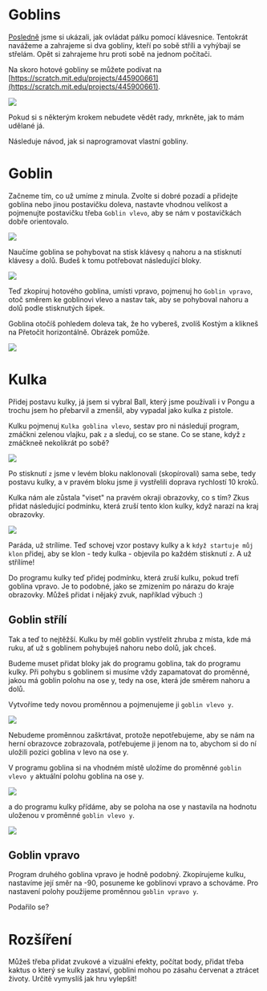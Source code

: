 # Goblins

[Posledně](../02-pong/pong.md) jsme si ukázali, jak ovládat pálku pomocí klávesnice. Tentokrát navážeme a zahrajeme si dva gobliny, kteří po sobě stříli a vyhýbají se střelám. Opět si zahrajeme hru proti sobě na jednom počítači.

Na skoro hotové gobliny se můžete podívat na [https://scratch.mit.edu/projects/445900661](https://scratch.mit.edu/projects/445900661).

<a href="https://scratch.mit.edu/projects/445900661/"><img src="./goblins.png" /></a>

Pokud si s některým krokem nebudete vědět rady, mrkněte, jak to mám udělané já.

Následuje návod, jak si naprogramovat vlastní gobliny.

# Goblin

Začneme tím, co už umíme z minula. Zvolte si dobré pozadí a přidejte goblina nebo jinou postavičku doleva, nastavte vhodnou velikost a pojmenujte postavičku třeba `Goblin vlevo`, aby se nám v postavičkách dobře orientovalo.

![](./goblin.png)

Naučíme goblina se pohybovat na stisk klávesy `q` nahoru a na stisknutí klávesy `a` dolů. Budeš k tomu potřebovat následující bloky.

![](../02-pong/2.png)

Teď zkopíruj hotového goblina, umísti vpravo, pojmenuj ho `Goblin vpravo`, otoč směrem ke goblinovi vlevo a nastav tak, aby se pohyboval nahoru a dolů podle stisknutých šipek.

Goblina otočíš pohledem doleva tak, že ho vybereš, zvolíš Kostým a klikneš na Přetočit horizontálně. Obrázek pomůže.

![](./turn_goblin.png)

# Kulka

Přidej postavu kulky, já jsem si vybral Ball, který jsme používali i v Pongu a trochu jsem ho přebarvil a zmenšil, aby vypadal jako kulka z pistole.

Kulku pojmenuj `Kulka goblina vlevo`, sestav pro ni následují program, zmáčkni zelenou vlajku, pak `z` a sleduj, co se stane. Co se stane, když `z` zmáčkneě nekolikrát po sobě?

![](./bullet.png)

Po stisknutí `z` jsme v levém bloku naklonovali (skopírovali) sama sebe, tedy postavu kulky, a v pravém bloku jsme ji vystřelili doprava rychlostí 10 kroků.

Kulka nám ale zůstala "viset" na pravém okraji obrazovky, co s tím? Zkus přidat následující podmínku, která zruší tento klon kulky, když narazí na kraj obrazovky.

![](./border.png)

Paráda, už strílíme. Teď schovej vzor postavy kulky a k `když startuje můj klon` přidej, aby se klon - tedy kulka - objevila po každém stisknutí `z`. A už střílíme!

Do programu kulky teď přidej podmínku, která zruší kulku, pokud trefí goblina vpravo. Je to podobné, jako se zmizením po nárazu do kraje obrazovky. Můžeš přidat i nějaký zvuk, například výbuch :)

## Goblin střílí

Tak a teď to nejtěžší. Kulku by měl goblin vystřelit zhruba z místa, kde má ruku, ať už s goblinem pohybuješ nahoru nebo dolů, jak chceš.

Budeme muset přidat bloky jak do programu goblina, tak do programu kulky. Při pohybu s goblinem si musíme vždy zapamatovat do proměnné, jakou má goblin polohu na ose y, tedy na ose, která jde směrem nahoru a dolů.

Vytvoříme tedy novou proměnnou a pojmenujeme ji `goblin vlevo y`.

![](./var.png)

Nebudeme proměnnou zaškrtávat, protože nepotřebujeme, aby se nám na herní obrazovce zobrazovala, potřebujeme ji jenom na to, abychom si do ní uložili pozici goblina v levo na ose y.

V programu goblina si na vhodném místě uložíme do proměnné `goblin vlevo y` aktuální polohu goblina na ose y.

![](./set_y_goblin.png)

a do programu kulky přídáme, aby se poloha na ose y nastavila na hodnotu uloženou v proměnné `goblin vlevo y`.

![](./set_y_bullet.png)

## Goblin vpravo

Program druhého goblina vpravo je hodně podobný. Zkopírujeme kulku, nastavíme její směr na -90, posuneme ke goblinovi vpravo a schováme. Pro nastavení polohy použijeme proměnnou `goblin vpravo y`.

Podařilo se?

# Rozšíření

Můžeš třeba přidat zvukové a vizuálni efekty, počítat body, přidat třeba kaktus o který se kulky zastaví, goblini mohou po zásahu červenat a ztrácet životy. Určitě vymyslíš jak hru vylepšit!
